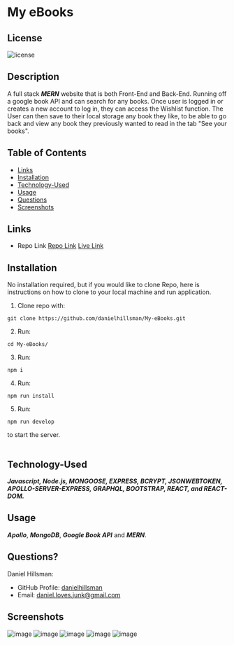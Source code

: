 # My eBooks

  ## License

  ![license](https://img.shields.io/static/v1?label=license&message=LABD&color=success)
  
  ## Description
  
  A full stack ***MERN*** website that is both Front-End and Back-End. Running off a google book API and can search for any books. Once user is logged in or creates a new account to log in, they can access the Wishlist function. The User can then save to their local storage any book they like, to be able to go back and view any book they previously wanted to read in the tab "See your books".
  
  ## Table of Contents
 
  * [Links](#links)
  * [Installation](#installation)
  * [Technology-Used](#technology-used)
  * [Usage](#usage)
  * [Questions](#questions)
  * [Screenshots](#screenshots)

  ## Links
 
  * Repo Link
  [Repo Link](https://github.com/danielhillsman/eDaniels-BackEnd)
  [Live Link](https://radiant-eyrie-47380.herokuapp.com)
  
  ## Installation
  No installation required, but if you would like to clone Repo, here is instructions on how to clone to your local machine and run application.
  1) Clone repo with:
  ````
  git clone https://github.com/danielhillsman/My-eBooks.git
  ````
  2) Run:
  ````
  cd My-eBooks/
  ````
  3) Run:
  ````
  npm i
  ````
  4) Run:
  ````
  npm run install
  ````
  5) Run:
  ````
  npm run develop
  ````
  to start the server.
  <br />
  <br />
  
  ## Technology-Used
  
  ***Javascript, Node.js, MONGOOSE, EXPRESS, BCRYPT, JSONWEBTOKEN, APOLLO-SERVER-EXPRESS, GRAPHQL, BOOTSTRAP, REACT, and REACT-DOM.***
  
  ## Usage
  
  ***Apollo***, ***MongoDB***, ***Google Book API*** and ***MERN***.
  
  ## Questions?

  Daniel Hillsman: 
  * GitHub Profile: [danielhillsman](https://github.com/danielhillsman)
  * Email: daniel.loves.junk@gmail.com

  ## Screenshots
  ![image](https://user-images.githubusercontent.com/99533951/167961668-ee357dbf-3cb3-49c5-9e06-22b4e57cb092.png)
  ![image](https://user-images.githubusercontent.com/99533951/167961687-d525a8ac-d230-49d0-b8db-28e8a8a7f830.png)
  ![image](https://user-images.githubusercontent.com/99533951/167961716-31f3c21d-9fc7-4447-a0b5-ed346b5fc2c1.png)
  ![image](https://user-images.githubusercontent.com/99533951/167961734-5a99434b-f31b-4057-bd25-a3410a7b3c8e.png)
  ![image](https://user-images.githubusercontent.com/99533951/167961752-e1f43be6-e9e4-4ee0-9851-2652591c97e3.png)


